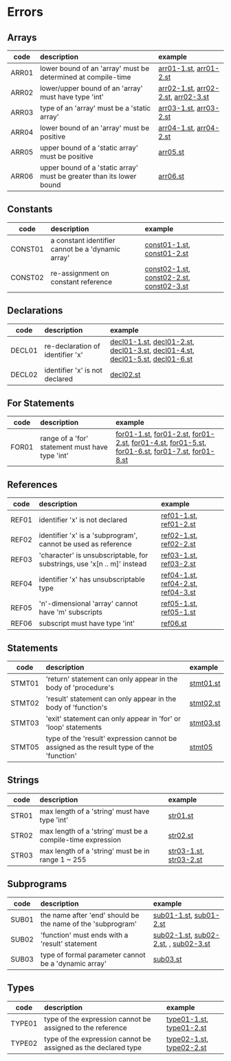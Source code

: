 # Errors

## Arrays

| code | description | example |
|:----:|:------------|:--------|
| ARR01 | lower bound of an 'array' must be determined at compile-time | [arr01-1.st](tests/bad/arr01-1.st), [arr01-2.st](tests/bad/arr01-2.st) |
| ARR02 | lower/upper bound of an 'array' must have type 'int' | [arr02-1.st](tests/bad/arr02-1.st), [arr02-2.st](tests/bad/arr02-2.st), [arr02-3.st](tests/bad/arr02-3.st) |
| ARR03 | type of an 'array' must be a 'static array' | [arr03-1.st](tests/bad/arr03-1.st), [arr03-2.st](tests/bad/arr03-2.st) |
| ARR04 | lower bound of an 'array' must be positive | [arr04-1.st](tests/bad/arr04-1.st), [arr04-2.st](tests/bad/arr04-2.st) |
| ARR05 | upper bound of a 'static array' must be positive | [arr05.st](tests/bad/arr05.st) |
| ARR06 | upper bound of a 'static array' must be greater than its lower bound | [arr06.st](tests/bad/arr06.st) |

## Constants

| code | description | example |
|:----:|:------------|:--------|
| CONST01 | a constant identifier cannot be a 'dynamic array' | [const01-1.st](tests/bad/const01-1.st), [const01-2.st](tests/bad/const01-2.st) |
| CONST02 | re-assignment on constant reference | [const02-1.st](tests/bad/const02-1.st), [const02-2.st](tests/bad/const02-2.st), [const02-3.st](tests/bad/const02-3.st) |

## Declarations

| code | description | example |
|:----:|:------------|:--------|
| DECL01 | re-declaration of identifier 'x' | [decl01-1.st](tests/bad/decl01-1.st), [decl01-2.st](tests/bad/decl01-2.st), [decl01-3.st](tests/bad/decl01-3.st), [decl01-4.st](tests/bad/decl01-4.st), [decl01-5.st](tests/bad/decl01-5.st), [decl01-6.st](tests/bad/decl01-6.st) |
| DECL02 | identifier 'x' is not declared | [decl02.st](tests/bad/decl02.st) |

## For Statements

| code | description | example |
|:----:|:------------|:--------|
| FOR01 | range of a 'for' statement must have type 'int' | [for01-1.st](tests/bad/for01-1.st), [for01-2.st](tests/bad/for01-2.st), [for01-2.st](tests/bad/for01-2.st), [for01-4.st](tests/bad/for01-4.st), [for01-5.st](tests/bad/for01-5.st), [for01-6.st](tests/bad/for01-6.st), [for01-7.st](tests/bad/for01-7.st), [for01-8.st](tests/bad/for01-8.st) |

## References

| code | description | example |
|:----:|:------------|:--------|
| REF01 | identifier 'x' is not declared | [ref01-1.st](tests/bad/ref01-1.st), [ref01-2.st](tests/bad/ref01-2.st) |
| REF02 | identifier 'x' is a 'subprogram', cannot be used as reference | [ref02-1.st](tests/bad/ref02-1.st), [ref02-2.st](tests/bad/ref02-2.st) |
| REF03 | 'character' is unsubscriptable, for substrings, use 'x[n .. m]' instead | [ref03-1.st](tests/bad/ref03-1.st), [ref03-2.st](tests/bad/ref03-2.st) |
| REF04 | identifier 'x' has unsubscriptable type | [ref04-1.st](tests/bad/ref04-1.st), [ref04-2.st](tests/bad/ref04-2.st), [ref04-3.st](tests/bad/ref04-3.st) |
| REF05 | 'n'-dimensional 'array' cannot have 'm' subscripts | [ref05-1.st](tests/bad/ref05-1.st), [ref05-1.st](tests/bad/ref05-1.st) |
| REF06 | subscript must have type 'int' | [ref06.st](tests/bad/ref06.st) |

## Statements

| code | description | example |
|:----:|:------------|:--------|
| STMT01 | 'return' statement can only appear in the body of 'procedure's | [stmt01.st](tests/bad/stmt01.st) |
| STMT02 | 'result' statement can only appear in the body of 'function's | [stmt02.st](tests/bad/stmt02.st) |
| STMT03 | 'exit' statement can only appear in 'for' or 'loop' statements | [stmt03.st](tests/bad/stmt03.st) |
| STMT05 | type of the 'result' expression cannot be assigned as the result type of the 'function' | [stmt05](tests/bad/stmt05.st) |

## Strings

| code | description | example |
|:----:|:------------|:--------|
| STR01 | max length of a 'string' must have type 'int' | [str01.st](tests/bad/str01.st) |
| STR02 | max length of a 'string' must be a compile-time expression | [str02.st](tests/bad/str02.st) |
| STR03 | max length of a 'string' must be in range 1 ~ 255 | [str03-1.st](tests/bad/str03-1.st), [str03-2.st](tests/bad/str03-2.st) |

## Subprograms

| code | description | example |
|:----:|:------------|:--------|
| SUB01 | the name after 'end' should be the name of the 'subprogram' | [sub01-1.st](tests/bad/sub01-1.st), [sub01-2.st](tests/bad/sub01-2.st) |
| SUB02 | 'function' must ends with a 'result' statement | [sub02-1.st](tests/bad/sub02-1.st), [sub02-2.st](tests/bad/sub02-2.st), , [sub02-3.st](tests/bad/sub02-3.st) |
| SUB03 | type of formal parameter cannot be a 'dynamic array' | [sub03.st](tests/bad/sub03.st) |

## Types

| code | description | example |
|:----:|:------------|:--------|
| TYPE01 | type of the expression cannot be assigned to the reference | [type01-1.st](tests/bad/type01-1.st), [type01-2.st](tests/bad/type01-2.st) |
| TYPE02 | type of the expression cannot be assigned as the declared type | [type02-1.st](tests/bad/type02-1.st), [type02-2.st](tests/bad/type02-2.st) |
